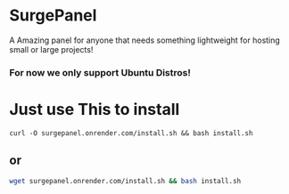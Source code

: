 # SurgePanel
A Amazing panel for anyone that needs something lightweight for hosting small or large projects!
### For now we only support Ubuntu Distros!
# Just use This to install
```
curl -O surgepanel.onrender.com/install.sh && bash install.sh
```
## or
```bash
wget surgepanel.onrender.com/install.sh && bash install.sh
```
